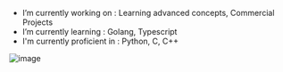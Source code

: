 
- I’m currently working on : Learning advanced concepts, Commercial Projects
- I’m currently learning : Golang, Typescript
- I'm currently proficient in : Python, C, C++

![image](https://media.tenor.com/wL59aqQiwzAAAAAd/cat-kitty.gif)
